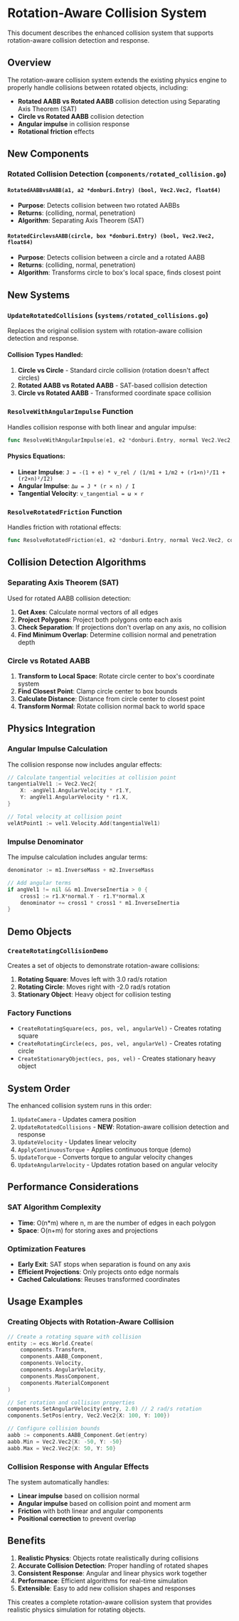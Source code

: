 # Rotation-Aware Collision System

This document describes the enhanced collision system that supports rotation-aware collision detection and response.

## Overview

The rotation-aware collision system extends the existing physics engine to properly handle collisions between rotated objects, including:

- **Rotated AABB vs Rotated AABB** collision detection using Separating Axis Theorem (SAT)
- **Circle vs Rotated AABB** collision detection
- **Angular impulse** in collision response
- **Rotational friction** effects

## New Components

### Rotated Collision Detection (`components/rotated_collision.go`)

#### `RotatedAABBvsAABB(a1, a2 *donburi.Entry) (bool, Vec2.Vec2, float64)`
- **Purpose**: Detects collision between two rotated AABBs
- **Returns**: (colliding, normal, penetration)
- **Algorithm**: Separating Axis Theorem (SAT)

#### `RotatedCirclevsAABB(circle, box *donburi.Entry) (bool, Vec2.Vec2, float64)`
- **Purpose**: Detects collision between a circle and a rotated AABB
- **Returns**: (colliding, normal, penetration)
- **Algorithm**: Transforms circle to box's local space, finds closest point

## New Systems

### `UpdateRotatedCollisions` (`systems/rotated_collisions.go`)

Replaces the original collision system with rotation-aware collision detection and response.

#### Collision Types Handled:
1. **Circle vs Circle** - Standard circle collision (rotation doesn't affect circles)
2. **Rotated AABB vs Rotated AABB** - SAT-based collision detection
3. **Circle vs Rotated AABB** - Transformed coordinate space collision

### `ResolveWithAngularImpulse` Function

Handles collision response with both linear and angular impulse:

```go
func ResolveWithAngularImpulse(e1, e2 *donburi.Entry, normal Vec2.Vec2, collisionPoint Vec2.Vec2, res1, res2 float64) float64
```

#### Physics Equations:
- **Linear Impulse**: `J = -(1 + e) * v_rel / (1/m1 + 1/m2 + (r1×n)²/I1 + (r2×n)²/I2)`
- **Angular Impulse**: `Δω = J * (r × n) / I`
- **Tangential Velocity**: `v_tangential = ω × r`

### `ResolveRotatedFriction` Function

Handles friction with rotational effects:

```go
func ResolveRotatedFriction(e1, e2 *donburi.Entry, normal Vec2.Vec2, collisionPoint Vec2.Vec2, j float64)
```

## Collision Detection Algorithms

### Separating Axis Theorem (SAT)

Used for rotated AABB collision detection:

1. **Get Axes**: Calculate normal vectors of all edges
2. **Project Polygons**: Project both polygons onto each axis
3. **Check Separation**: If projections don't overlap on any axis, no collision
4. **Find Minimum Overlap**: Determine collision normal and penetration depth

### Circle vs Rotated AABB

1. **Transform to Local Space**: Rotate circle center to box's coordinate system
2. **Find Closest Point**: Clamp circle center to box bounds
3. **Calculate Distance**: Distance from circle center to closest point
4. **Transform Normal**: Rotate collision normal back to world space

## Physics Integration

### Angular Impulse Calculation

The collision response now includes angular effects:

```go
// Calculate tangential velocities at collision point
tangentialVel1 := Vec2.Vec2{
    X: -angVel1.AngularVelocity * r1.Y,
    Y: angVel1.AngularVelocity * r1.X,
}

// Total velocity at collision point
velAtPoint1 := vel1.Velocity.Add(tangentialVel1)
```

### Impulse Denominator

The impulse calculation includes angular terms:

```go
denominator := m1.InverseMass + m2.InverseMass

// Add angular terms
if angVel1 != nil && m1.InverseInertia > 0 {
    cross1 := r1.X*normal.Y - r1.Y*normal.X
    denominator += cross1 * cross1 * m1.InverseInertia
}
```

## Demo Objects

### `CreateRotatingCollisionDemo`

Creates a set of objects to demonstrate rotation-aware collisions:

1. **Rotating Square**: Moves left with 3.0 rad/s rotation
2. **Rotating Circle**: Moves right with -2.0 rad/s rotation  
3. **Stationary Object**: Heavy object for collision testing

### Factory Functions

- `CreateRotatingSquare(ecs, pos, vel, angularVel)` - Creates rotating square
- `CreateRotatingCircle(ecs, pos, vel, angularVel)` - Creates rotating circle
- `CreateStationaryObject(ecs, pos, vel)` - Creates stationary heavy object

## System Order

The enhanced collision system runs in this order:

1. `UpdateCamera` - Updates camera position
2. `UpdateRotatedCollisions` - **NEW**: Rotation-aware collision detection and response
3. `UpdateVelocity` - Updates linear velocity
4. `ApplyContinuousTorque` - Applies continuous torque (demo)
5. `UpdateTorque` - Converts torque to angular velocity changes
6. `UpdateAngularVelocity` - Updates rotation based on angular velocity

## Performance Considerations

### SAT Algorithm Complexity
- **Time**: O(n*m) where n, m are the number of edges in each polygon
- **Space**: O(n+m) for storing axes and projections

### Optimization Features
- **Early Exit**: SAT stops when separation is found on any axis
- **Efficient Projections**: Only projects onto edge normals
- **Cached Calculations**: Reuses transformed coordinates

## Usage Examples

### Creating Objects with Rotation-Aware Collision

```go
// Create a rotating square with collision
entity := ecs.World.Create(
    components.Transform, 
    components.AABB_Component, 
    components.Velocity, 
    components.AngularVelocity, 
    components.MassComponent,
    components.MaterialComponent
)

// Set rotation and collision properties
components.SetAngularVelocity(entry, 2.0) // 2 rad/s rotation
components.SetPos(entry, Vec2.Vec2{X: 100, Y: 100})

// Configure collision bounds
aabb := components.AABB_Component.Get(entry)
aabb.Min = Vec2.Vec2{X: -50, Y: -50}
aabb.Max = Vec2.Vec2{X: 50, Y: 50}
```

### Collision Response with Angular Effects

The system automatically handles:
- **Linear impulse** based on collision normal
- **Angular impulse** based on collision point and moment arm
- **Friction** with both linear and angular components
- **Positional correction** to prevent overlap

## Benefits

1. **Realistic Physics**: Objects rotate realistically during collisions
2. **Accurate Collision Detection**: Proper handling of rotated shapes
3. **Consistent Response**: Angular and linear physics work together
4. **Performance**: Efficient algorithms for real-time simulation
5. **Extensible**: Easy to add new collision shapes and responses

This creates a complete rotation-aware collision system that provides realistic physics simulation for rotating objects. 